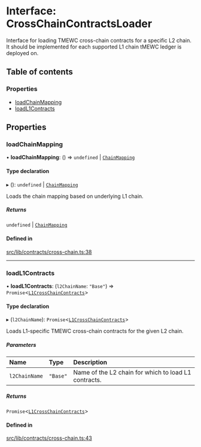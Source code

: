 # Interface: CrossChainContractsLoader

Interface for loading TMEWC cross-chain contracts for a specific L2 chain.
It should be implemented for each supported L1 chain tMEWC ledger is deployed
on.

## Table of contents

### Properties

- [loadChainMapping](CrossChainContractsLoader.md#loadchainmapping)
- [loadL1Contracts](CrossChainContractsLoader.md#loadl1contracts)

## Properties

### loadChainMapping

• **loadChainMapping**: () => `undefined` \| [`ChainMapping`](../README.md#chainmapping)

#### Type declaration

▸ (): `undefined` \| [`ChainMapping`](../README.md#chainmapping)

Loads the chain mapping based on underlying L1 chain.

##### Returns

`undefined` \| [`ChainMapping`](../README.md#chainmapping)

#### Defined in

[src/lib/contracts/cross-chain.ts:38](https://github.com/zachchan105/tmewc/blob/main/typescript/src/lib/contracts/cross-chain.ts#L38)

___

### loadL1Contracts

• **loadL1Contracts**: (`l2ChainName`: ``"Base"``) => `Promise`\<[`L1CrossChainContracts`](../README.md#l1crosschaincontracts)\>

#### Type declaration

▸ (`l2ChainName`): `Promise`\<[`L1CrossChainContracts`](../README.md#l1crosschaincontracts)\>

Loads L1-specific TMEWC cross-chain contracts for the given L2 chain.

##### Parameters

| Name | Type | Description |
| :------ | :------ | :------ |
| `l2ChainName` | ``"Base"`` | Name of the L2 chain for which to load L1 contracts. |

##### Returns

`Promise`\<[`L1CrossChainContracts`](../README.md#l1crosschaincontracts)\>

#### Defined in

[src/lib/contracts/cross-chain.ts:43](https://github.com/zachchan105/tmewc/blob/main/typescript/src/lib/contracts/cross-chain.ts#L43)
